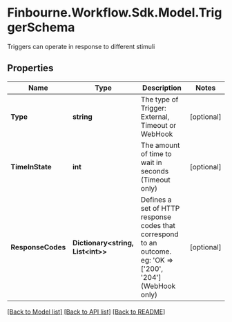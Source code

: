 # Finbourne.Workflow.Sdk.Model.TriggerSchema
Triggers can operate in response to different stimuli

## Properties

Name | Type | Description | Notes
------------ | ------------- | ------------- | -------------
**Type** | **string** | The type of Trigger: External, Timeout or WebHook | [optional] 
**TimeInState** | **int** | The amount of time to wait in seconds (Timeout only) | [optional] 
**ResponseCodes** | **Dictionary&lt;string, List&lt;int&gt;&gt;** | Defines a set of HTTP response codes that correspond to an outcome. eg: &#39;OK &#x3D;&gt;  [&#39;200&#39;, &#39;204&#39;] (WebHook only) | [optional] 

[[Back to Model list]](../README.md#documentation-for-models) [[Back to API list]](../README.md#documentation-for-api-endpoints) [[Back to README]](../README.md)

